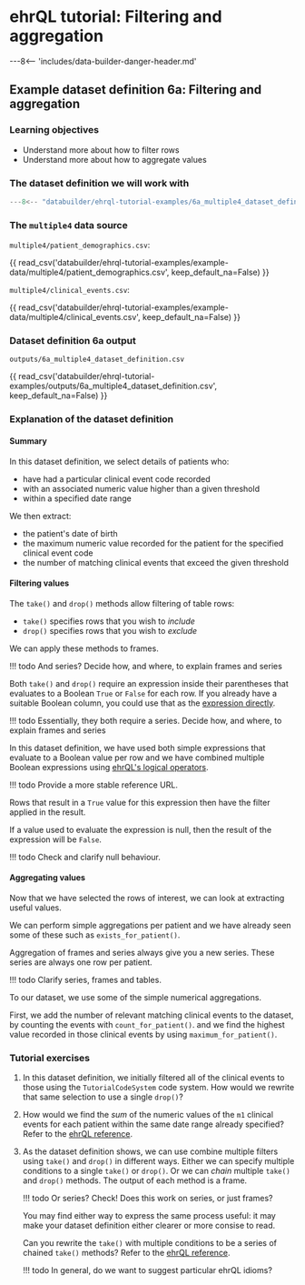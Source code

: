 # ehrQL tutorial: Filtering and aggregation

---8<-- 'includes/data-builder-danger-header.md'

## Example dataset definition 6a: Filtering and aggregation

### Learning objectives

* Understand more about how to filter rows
* Understand more about how to aggregate values

### The dataset definition we will work with

```python title="6a_multiple4_dataset_definition.py"
---8<-- "databuilder/ehrql-tutorial-examples/6a_multiple4_dataset_definition.py"
```

### The `multiple4` data source

`multiple4/patient_demographics.csv`:

{{ read_csv('databuilder/ehrql-tutorial-examples/example-data/multiple4/patient_demographics.csv', keep_default_na=False) }}

`multiple4/clinical_events.csv`:

{{ read_csv('databuilder/ehrql-tutorial-examples/example-data/multiple4/clinical_events.csv', keep_default_na=False) }}

### Dataset definition 6a output

`outputs/6a_multiple4_dataset_definition.csv`

{{ read_csv('databuilder/ehrql-tutorial-examples/outputs/6a_multiple4_dataset_definition.csv', keep_default_na=False) }}

### Explanation of the dataset definition

#### Summary

In this dataset definition, we select details of patients who:

* have had a particular clinical event code recorded
* with an associated numeric value higher than a given threshold
* within a specified date range

We then extract:

* the patient's date of birth
* the maximum numeric value recorded for the patient for the specified
  clinical event code
* the number of matching clinical events that exceed the given threshold

#### Filtering values

The `take()` and `drop()` methods allow filtering of table rows:

* `take()` specifies rows that you wish to *include*
* `drop()` specifies rows that you wish to *exclude*

We can apply these methods to frames.

!!! todo
    And series?
    Decide how, and where, to explain frames and series

Both `take()` and `drop()` require an expression inside their parentheses
that evaluates to a Boolean `True` or `False` for each row.
If you already have a suitable Boolean column,
you could use that as the [expression directly](ehrql-reference.md#111-take-with-column).

!!! todo
    Essentially, they both require a series.
    Decide how, and where, to explain frames and series

In this dataset definition,
we have used both simple expressions that evaluate to a Boolean value per row
and we have combined multiple Boolean expressions using [ehrQL's logical operators](ehrql-new-tutorial-3a.md).

!!! todo
    Provide a more stable reference URL.

Rows that result in a `True` value for this expression then have the filter applied in the result.

If a value used to evaluate the expression is null,
then the result of the expression will be `False`.

!!! todo
    Check and clarify null behaviour.

#### Aggregating values

Now that we have selected the rows of interest,
we can look at extracting useful values.

We can perform simple aggregations per patient
and we have already seen some of these such as `exists_for_patient()`.

Aggregation of frames and series always give you a new series.
These series are always one row per patient.

!!! todo
    Clarify series, frames and tables.

To our dataset, we use some of the simple numerical aggregations.

First, we add the number of relevant matching clinical events to the dataset,
by counting the events with `count_for_patient()`.
and we find the highest value recorded in those clinical events
by using `maximum_for_patient()`.

### Tutorial exercises

1. In this dataset definition,
   we initially filtered all of the clinical events to those using the `TutorialCodeSystem` code system.
   How would we rewrite that same selection to use a single `drop()`?
2. How would we find the *sum* of the numeric values of the `m1` clinical events
   for each patient within the same date range already specified?
   Refer to the [ehrQL reference](ehrql-reference.md).
2. As the dataset definition shows,
   we can use combine multiple filters using `take()` and `drop()`
   in different ways.
   Either we can specify multiple conditions to a single `take()` or
   `drop()`.
   Or we can *chain* multiple `take()` and `drop()` methods.
   The output of each method is a frame.

    !!! todo
        Or series?
        Check! Does this work on series, or just frames?

     You may find either way to express the same process useful:
     it may make your dataset definition either clearer
     or more consise to read.

     Can you rewrite the `take()` with multiple conditions to be a series of chained `take()` methods?
     Refer to the [ehrQL reference](ehrql-reference.md).

    !!! todo
        In general, do we want to suggest particular ehrQL idioms?

